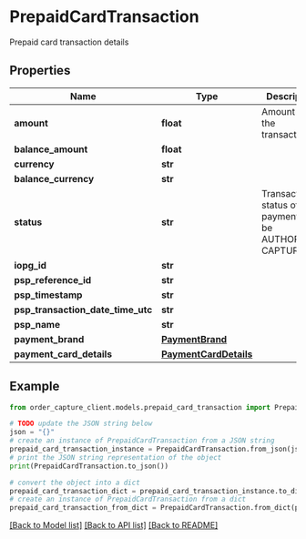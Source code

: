 # PrepaidCardTransaction

Prepaid card transaction details

## Properties

Name | Type | Description | Notes
------------ | ------------- | ------------- | -------------
**amount** | **float** | Amount for the transaction | [optional] 
**balance_amount** | **float** |  | [optional] 
**currency** | **str** |  | [optional] 
**balance_currency** | **str** |  | [optional] 
**status** | **str** |  Transaction status of the payment , can be AUTHORIZED, CAPTURED  | [optional] 
**iopg_id** | **str** |  | [optional] 
**psp_reference_id** | **str** |  | [optional] 
**psp_timestamp** | **str** |  | [optional] 
**psp_transaction_date_time_utc** | **str** |  | [optional] 
**psp_name** | **str** |  | [optional] 
**payment_brand** | [**PaymentBrand**](PaymentBrand.md) |  | [optional] 
**payment_card_details** | [**PaymentCardDetails**](PaymentCardDetails.md) |  | [optional] 

## Example

```python
from order_capture_client.models.prepaid_card_transaction import PrepaidCardTransaction

# TODO update the JSON string below
json = "{}"
# create an instance of PrepaidCardTransaction from a JSON string
prepaid_card_transaction_instance = PrepaidCardTransaction.from_json(json)
# print the JSON string representation of the object
print(PrepaidCardTransaction.to_json())

# convert the object into a dict
prepaid_card_transaction_dict = prepaid_card_transaction_instance.to_dict()
# create an instance of PrepaidCardTransaction from a dict
prepaid_card_transaction_from_dict = PrepaidCardTransaction.from_dict(prepaid_card_transaction_dict)
```
[[Back to Model list]](../README.md#documentation-for-models) [[Back to API list]](../README.md#documentation-for-api-endpoints) [[Back to README]](../README.md)


